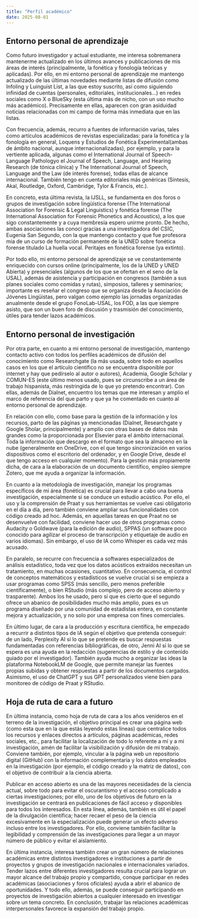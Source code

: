 ```yaml
---
title: "Perfil académico"
date: 2025-08-01
---
```


## Entorno personal de aprendizaje

Como futuro investigador y actual estudiante, me interesa sobremanera mantenerme actualizado en los últimos avances y publicaciones de mis áreas de interés (principalmente, la fonética y fonología teóricas y aplicadas). Por ello, en mi entorno personal de aprendizaje me mantengo actualizado de las últimas novedades mediante listas de difusión como Infoling y Luinguist List, a las que estoy suscrito, así como siguiendo infinidad de cuentas (personales, editoriales, institucionales…) en redes sociales como X o BlueSky (esta última más de nicho, con un uso mucho más académico). Precisamente en ellas, aparecen con gran asiduidad noticias relacionadas con mi campo de forma más inmediata que en las listas.

Con frecuencia, además, recurro a fuentes de información varias, tales como artículos académicos de revistas especializadas: para la fonética y la fonología en general, Loquens y Estudios de Fonética Experimental(ambas de ámbito nacional, aunque internacionalizadas), por ejemplo, y para la vertiente aplicada, algunas como el International Journal of Speech-Language Pathologyo el Journal of Speech, Language, and Hearing Research (de tónica clínica) y The International Journal of Speech, Language and the Law (de interés forense), todas ellas de alcance internacional. También tengo en cuenta editoriales más genéricas (Síntesis, Akal, Routledge, Oxford, Cambridge, Tylor & Francis, etc.).

En concreto, esta última revista, la IJSLL, se fundamenta en dos foros o grupos de investigación sobre lingüística forense (The International Association for Forensic & Legal Linguistics) y fonética forense (The International Association for Forensic Phonetics and Acoustics), a los que sigo constantemente y a cuya membresía espero unirme pronto. De hecho, ambas asociaciones las conocí gracias a una investigadora del CSIC, Eugenia San Segundo, con la que mantengo contacto y que fue profesora mía de un curso de formación permanente de la UNED sobre fonética forense titulado La huella vocal. Peritajes en fonética forense (ya extinto).

Por todo ello, mi entorno personal de aprendizaje se ve constantemente enriquecido con cursos online (principalmente, los de la UNED y UNED Abierta) y presenciales (algunos de los que se ofertan en el seno de la USAL), además de asistencia y participación en congresos (también a sus planes sociales como comidas y rutas), simposios, talleres y seminarios; importante es reseñar el congreso que se organiza desde la Asociación de Jóvenes Lingüistas, pero valgan como ejemplo las jornadas organizadas anualmente desde el grupo FonoLab-USAL, los FOD, a las que siempre asisto, que son un buen foro de discusión y trasmisión del conocimiento, útiles para tender lazos académicos.

## Entorno personal de investigación

Por otra parte, en cuanto a mi entorno personal de investigación, mantengo contacto activo con todos los perfiles académicos de difusión del conocimiento como Researchgate (la más usada, sobre todo en aquellos casos en los que el artículo científico no se encuentra disponible por internet y hay que pedírselo al autor o autores), Academia, Google Scholar y COMUN-ES (este último menos usado, pues se circunscribe a un área de trabajo hispanista, más restringida de lo que yo pretendo encontrar). Con ellas, además de Dialnet, encuentro los temas que me interesan y amplío el marco de referencia del que parto y que ya he comentado en cuanto al entorno personal de aprendizaje.

En relación con ello, como base para la gestión de la información y los recursos, parto de las páginas ya mencionadas (Dialnet, Researchgate y Google Sholar, principalmente) y amplío con otras bases de datos más grandes como la proporcionada por Elsevier para el ámbito internacional. Toda la información que descargo en el formato que sea la almaceno en la nube (generalmente en OneDrive, con el que tengo sincronización en varios dispositivos como el escritorio del ordenador, y en Google Drive, desde el que tengo acceso en cualquier momento). Para la gestión más propiamente dicha, de cara a la elaboración de un documento científico, empleo siempre Zotero, que me ayuda a organizar la información.

En cuanto a la metodología de investigación, manejar los programas específicos de mi área (fonética) es crucial para llevar a cabo una buena investigación, especialmente si se conduce un estudio acústico. Por ello, el uso y la comprensión de Praat y sus herramientas se vuelve casi obligatorio en el día a día, pero también conviene ampliar sus funcionalidades con código creado ad hoc. Además, en aquellas tareas en que Praat no se desenvuelve con facilidad, conviene hacer uso de otros programas como Audacity o Goldwave (para la edición de audio), SPPAS (un software poco conocido para agilizar el proceso de transcripción y etiquetaje de audio en varios idiomas). Sin embargo, el uso de IA como Whisper es cada vez más acusado.

En paralelo, se recurre con frecuencia a softwares especializados de análisis estadístico, toda vez que los datos acústicos extraídos necesitan un tratamiento, en muchas ocasiones, cuantitativo. En consecuencia, el control de conceptos matemáticos y estadísticos se vuelve crucial si se empieza a usar programas como SPSS (más sencillo, pero menos preferible científicamente), o bien RStudio (más complejo, pero de acceso abierto y trasparente). Ambos los he usado, pero sí que es cierto que el segundo ofrece un abanico de posibilidades mucho más amplio, pues es un programa diseñado por una comunidad de estadistas entera, en constante mejora y actualización, y no solo por una empresa con fines comerciales.

En último lugar, de cara a la producción y escritura científica, he empezado a recurrir a distintos tipos de IA según el objetivo que pretenda conseguir: de un lado, Perplexity AI si lo que se pretende es buscar respuestas fundamentadas con referencias bibliográficas, de otro, Jenni AI si lo que se espera es una ayuda en la redacción (sugerencias de estilo y de contenido guiado por el investigador). También ayuda mucho a organizar las ideas la plataforma NotebookLM de Google, que permite manejar las fuentes propias subidas y obtener respuestas a partir de los documentos cargados. Asimismo, el uso de ChatGPT y sus GPT personalizados viene bien para monitoreo de código de Praat y RStudio.

## Hoja de ruta de cara a futuro

En última instancia, como hoja de ruta de cara a los años venideros en el terreno de la investigación, el objetivo principal es crear una página web (como esta que en la que estás leyendo estas líneas) que centralice todos los recursos y enlaces directos a artículos, páginas académicas, redes sociales, etc., para facilitar la localización de todo lo referente a mí y a mi investigación, amén de facilitar la visibilización y difusión de mi trabajo. Conviene también, por ejemplo, vincular a la página web un repositorio digital (GitHub) con la información complementaria y los datos empleados en la investigación (por ejemplo, el código creado y la matriz de datos), con el objetivo de contribuir a la ciencia abierta.

Publicar en acceso abierto es una de las mayores necesidades de la ciencia actual, sobre todo para evitar el oscurantismo y el acceso complicado a ciertas investigaciones; por ello, uno de los objetivos de futuro en la investigación se centrará en publicaciones de fácil acceso y disponibles para todos los interesados. En esta línea, además, también es útil el papel de la divulgación científica; hacer recaer el peso de la ciencia excesivamente en la especialización puede generar un efecto adverso incluso entre los investigadores. Por ello, conviene también facilitar la legibilidad y comprensión de las investigaciones para llegar a un mayor número de público y evitar el aislamiento.  

En última instancia, interesa también crear un gran número de relaciones académicas entre distintos investigadores e instituciones a partir de proyectos y grupos de investigación nacionales e internacionales variados. Tender lazos entre diferentes investigadores resulta crucial para lograr un mayor alcance del trabajo propio y compartido, conque participar en redes académicas (asociaciones y foros oficiales) ayuda a abrir el abanico de oportunidades. Y todo ello, además, se puede conseguir participando en proyectos de investigación abiertos a cualquier interesado en investigar sobre un tema concreto. En conclusión, trabajar las relaciones académicas interpersonales favorece la expansión del trabajo propio.
